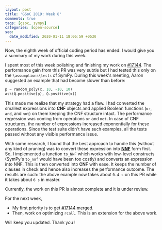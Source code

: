 ```yaml
---
layout: post
title: 'GSoC 2019: Week 8'
comments: true
tags: [gsoc, sympy]
categories: [open-source]
seo:
  date_modified: 2020-01-11 18:06:59 +0530
---
```

Now, the eighth week of official coding period has ended. I would give you a summary of my work during this week.

I spent most of this week polishing and finishing my work on [#17144](https://github.com/sympy/sympy/pull/17144). The performance gain from this PR was very subtle but I had tested this only on the `\assumptions\tests` of SymPy. During this week's meeting, Aaron suggested an example that had become slower than before:
```py
p = random_poly(x, 10, -10, 10)
ask(Q.positive(p), Q.positive(x))
```

This made me realize that my strategy had a flaw. I had converted the smallest expressions into **CNF** objects and applied Boolean functions (`or`, `and`, and `not`) on them keeping the CNF structure intact. The performance regression was coming from operations `or` and `not`. In case of CNF structures, the number of expressions increased exponentially for these operations. Since the test suite didn't have such examples, all the tests passed without any visible performance issue.

With some research, I found that the best approach to handle this (without any kind of pruning) was to convert these expression into [**NNF**](https://en.wikipedia.org/wiki/Negation_normal_form) form first. So, I implemented a function `to_NNF` which works with low-level constructs (SymPy's `to_nnf` would have been too costly) and converts an expression into NNF. This is then converted into **CNF** with ease. It keeps the number of clauses in check and hence also increases the performance outcome. The results are such: the above example now takes about `0.4 s` on this PR while it takes about `6 s` in master.

 Currently, the work on this PR is almost complete and it is under review.

For the next week,
* My first priority is to get [#17144](https://github.com/sympy/sympy/pull/17144) merged.
* Then, work on optimizing `rcall`. This is an extension for the above work.

Will keep you updated. Thank you !
